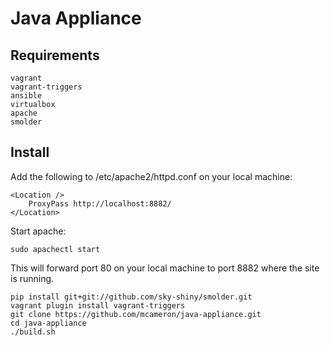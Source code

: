 Java Appliance
==============

Requirements
------------

```
vagrant
vagrant-triggers
ansible
virtualbox
apache
smolder
```

Install
-------

Add the following to /etc/apache2/httpd.conf on your local machine:

```
<Location />
    ProxyPass http://localhost:8882/
</Location>
```

Start apache:

```
sudo apachectl start
```

This will forward port 80 on your local machine to port 8882 where the site is running.

```
pip install git+git://github.com/sky-shiny/smolder.git
vagrant plugin install vagrant-triggers
git clone https://github.com/mcameron/java-appliance.git
cd java-appliance
./build.sh
```
